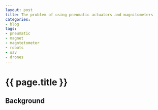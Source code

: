 ```yaml
---
layout: post
title: The problem of using pneumatic actuators and magnitometers
categories:
- blog
tags:
- pneumatic
- magnet
- magntetometer
- robots
- uav
- drones
---
```


# {{ page.title }}

## Background
